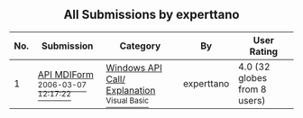 ﻿<div align="center">

## All Submissions by experttano

</div>

No.  | Submission | Category | By   | User Rating
---- | ---------- | -------- | ---- | -----------
1 | [API MDIForm<br /><sup>2006-03-07 12:17:22</sup>](https://github.com/Planet-Source-Code/experttano-api-mdiform__1-68071) | [Windows API Call/ Explanation<br /><sup>Visual Basic</sup>](../ByCategory/windows-api-call-explanation__1-39.md) | experttano | 4.0 (32 globes from 8 users)
